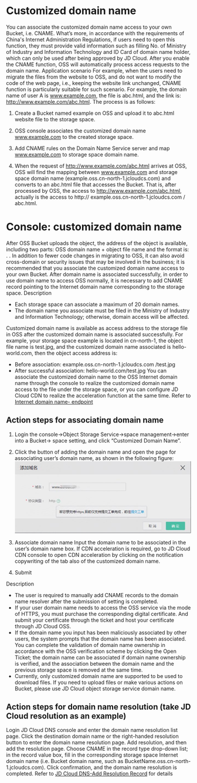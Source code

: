 # Customized domain name

You can associate the customized domain name access to your own Bucket, i.e. CNAME. What’s more, in accordance with the requirements of China's Internet Administration Regulations, if users need to open this function, they must provide valid information such as filling No. of Ministry of Industry and Information Technology and ID Card of domain name holder, which can only be used after being approved by JD Cloud. After you enable the CNAME function, OSS will automatically process access requests to the domain name. 
Application scenario
For example, when the users need to migrate the files from the website to OSS, and do not want to modify the code of the web page, i.e., keeping the website link unchanged, CNAME function is particularly suitable for such scenario.
For example, the domain name of user A is www.example.com, the file is abc.html, and the link is: http://www.example.com/abc.html.
The process is as follows:

 1. Create a Bucket named example on OSS and upload it to abc.html website file to the storage space.
 
 2. OSS console associates the customized domain name www.example.com to the created storage space.
 
 3. Add CNAME rules on the Domain Name Service server and map www.example.com to storage space domain name.
 
 4. When the request of http://www.example.com/abc.html arrives at OSS, OSS will find the mapping between www.example.com and storage space domain name (example.oss.cn-north-1.jcloudcs.com) and converts to an abc.html file that accesses the Bucket. That is, after processed by OSS, the access to http://www.example.com/abc.html, actually is the access to http:// example.oss.cn-north-1.jcloudcs.com / abc.html.
# Console: customized domain name 
After OSS Bucket uploads the object, the address of the object is available, including two parts: OSS domain name + object file name and the format is: <BucketName>. <Endpoint>. In addition to fewer code changes in migrating to OSS, it can also avoid cross-domain or security issues that may be involved in the business; it is recommended that you associate the customized domain name access to your own Bucket. After domain name is associated successfully, in order to use domain name to access OSS normally, it is necessary to add CNAME record pointing to the Internet domain name corresponding to the storage space.
 Description
+ Each storage space can associate a maximum of 20 domain names.
+ The domain name you associate must be filed in the Ministry of Industry and Information Technology; otherwise, domain access will be affected.

Customized domain name is available as access address to the storage file in OSS after the customized domain name is associated successfully. For example, your storage space example is located in cn-north-1, the object file name is test.jpg, and the customized domain name associated is hello-world.com, then the object access address is:

+ Before association: example.oss.cn-north-1.jcloudcs.com /test.jpg
+ After successful association: hello-world.com/test.jpg
  You can associate the customized domain name to the OSS Internet domain name through the console to realize the customized domain name access to the file under the storage space, or you can configure JD Cloud CDN to realize the acceleration function at the same time. Refer to [Internet domain name- endpoint ](../../API-Reference-S3-Compatible/Regions-And-Endpoints.md)

## Action steps for associating domain name
1. Login the console->Object Storage Service->space management->enter into a Bucket-> space setting, and click “Customized Domain Name”.
2. Click the button of adding the domain name and open the page for associating user’s domain name, as shown in the following figure:
![图片](https://github.com/jdcloudcom/cn/blob/edit/image/Object-Storage-Service/TimLine%E5%9B%BE%E7%89%8720180731191346.jpg)
 
3. Associate domain name
    Input the domain name to be associated in the user’s domain name box.
    If CDN acceleration is required, go to JD Cloud CDN console to open CDN acceleration by clicking on the notification copywriting of the tab also of the customized domain name.

4. Submit

Description
+ The user is required to manually add CNAME records to the domain name resolver after the submission of setting is completed.
+ If your user domain name needs to access the OSS service via the mode of HTTPS, you must purchase the corresponding digital certificate. And submit your certificate through the ticket and host your certificate through JD Cloud OSS.
+ If the domain name you input has been maliciously associated by other users, the system prompts that the domain name has been associated. You can complete the validation of domain name ownership in accordance with the OSS verification scheme by clicking the Open Ticket; the domain name can be associated if domain name ownership is verified, and the association between the domain name and the previous storage space is removed at the same time.
+ Currently, only customized domain name are supported to be used to download files. If you need to upload files or make various actions on Bucket, please use JD Cloud object storage service domain name.

## Action steps for domain name resolution (take JD Cloud resolution as an example)
Login JD Cloud DNS console and enter the domain name resolution list page.
Click the destination domain name or the right-handed resolution button to enter the domain name resolution page.
Add resolution, and then add the resolution page.
Choose CNAME in the record type drop-down list; in the record value box, fill in the corresponding storage space Internet domain name (i.e. Bucket domain name, such as BucketName.oss.cn-north-1.jcloudcs.com).
Click confirmation, and the domain name resolution is completed.
Refer to [JD Cloud DNS-Add Resolution Record](../../../../Domain-Name-and-Website/JD-Cloud-DNS/Introduction/What-Is-DNS.md) for details

